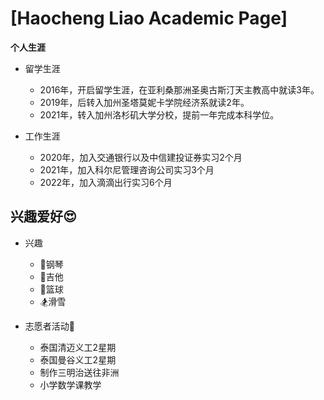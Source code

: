 # [Haocheng Liao Academic Page]



️**个人生涯** 
+ 留学生涯

  + 2016年，开启留学生涯，在亚利桑那洲圣奥古斯汀天主教高中就读3年。
  + 2019年，后转入加州圣塔莫妮卡学院经济系就读2年。
  + 2021年，转入加州洛杉矶大学分校，提前一年完成本科学位。

+ 工作生涯

  + 2020年，加入交通银行以及中信建投证券实习2个月
  + 2021年，加入科尔尼管理咨询公司实习3个月
  + 2022年，加入滴滴出行实习6个月

## 兴趣爱好😍
+ 兴趣

  + 🎹钢琴
  + 🎸吉他
  + 🏀篮球
  + 🏂滑雪
  
+ 志愿者活动💖

  + 泰国清迈义工2星期
  + 泰国曼谷义工2星期
  + 制作三明治送往非洲
  + 小学数学课教学
<!--END_SECTION:news-->
